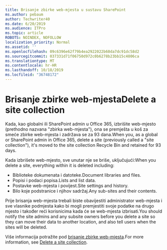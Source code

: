 ```yaml
---
title: Brisanje zbirke web-mjesta u sustavu SharePoint
ms.author: pebaum
author: Techwriter40
ms.date: 6/20/2019
ms.audience: ITPro
ms.topic: article
ROBOTS: NOINDEX, NOFOLLOW
localization_priority: Normal
ms.assetid: ''
ms.openlocfilehash: 09c6396e62f79b4ea2922022b60da7dc91dc58d2
ms.sourcegitcommit: 037331d71f06750d972c0b6278b23bb15c4806ca
ms.translationtype: MT
ms.contentlocale: hr-HR
ms.lasthandoff: 10/18/2019
ms.locfileid: "36748172"
---
```

# <a name="delete-a-site-collection"></a><span data-ttu-id="110c3-102">Brisanje zbirke web-mjesta</span><span class="sxs-lookup"><span data-stu-id="110c3-102">Delete a site collection</span></span>

<span data-ttu-id="110c3-103">Kada, kao globalni ili SharePoint admin u Office 365, izbrišite web-mjesto (prethodno nazvana "zbirka web-mjesta"), ona se premješta u koš za smeće zbirke web-mjesta i zadržava se za 93 dana.</span><span class="sxs-lookup"><span data-stu-id="110c3-103">When you, as a global or SharePoint admin in Office 365, delete a site (previously called a "site collection"), it's moved to the site collection Recycle Bin and retained for 93 days.</span></span> 

<span data-ttu-id="110c3-104">Kada izbrišete web-mjesto, sve unutar nje se briše, uključujući:</span><span class="sxs-lookup"><span data-stu-id="110c3-104">When you delete a site, everything within it is deleted including:</span></span>

- <span data-ttu-id="110c3-105">Biblioteke dokumenata i datoteke.</span><span class="sxs-lookup"><span data-stu-id="110c3-105">Document libraries and files.</span></span>
- <span data-ttu-id="110c3-106">Popisi i podaci popisa.</span><span class="sxs-lookup"><span data-stu-id="110c3-106">Lists and list data.</span></span>
- <span data-ttu-id="110c3-107">Postavke web-mjesta i povijest.</span><span class="sxs-lookup"><span data-stu-id="110c3-107">Site settings and history.</span></span>
- <span data-ttu-id="110c3-108">Bilo koje podstranice i njihov sadržaj.</span><span class="sxs-lookup"><span data-stu-id="110c3-108">Any sub-sites and their contents.</span></span>

<span data-ttu-id="110c3-109">Prije brisanja web-mjesta trebali biste obavijestiti administrator web-mjesta i sve vlasnike podmjesta kako bi mogli premjestiti svoje podatke na drugo mjesto i također reći korisnicima kada će se web-mjesta izbrisati.</span><span class="sxs-lookup"><span data-stu-id="110c3-109">You should notify the site admins and any subsite owners before you delete a site so they can move their data to another location, and also tell users when the sites will be deleted.</span></span> 

<span data-ttu-id="110c3-110">Više informacija potražite pod [brisanje zbirke web-mjesta](https://docs.microsoft.com/sharepoint/delete-site-collection).</span><span class="sxs-lookup"><span data-stu-id="110c3-110">For more information, see [Delete a site collection](https://docs.microsoft.com/sharepoint/delete-site-collection).</span></span> 